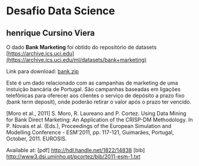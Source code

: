 # Desafio Data Science

## henrique Cursino Viera

O dado **Bank Marketing** foi obtido do repositório de datasets [https://archive.ics.uci.edu](https://archive.ics.uci.edu/ml/datasets/bank+marketing)

Link para download:
[bank.zip](https://archive.ics.uci.edu/ml/machine-learning-databases/00222/bank.zip) 

Este é um dado relacionado com as campanhas de marketing de uma instuição bancária de Portugal. São campanhas baseadas em ligações telefônicas para oferecer aos clientes o serviço de depósito a prazo fixo (bank term deposit), onde poderão retirar o valor após o prazo ter vencido.

[Moro et al., 2011] S. Moro, R. Laureano and P. Cortez. Using Data Mining for Bank Direct Marketing: An Application of the CRISP-DM Methodology. 
  In P. Novais et al. (Eds.), Proceedings of the European Simulation and Modelling Conference - ESM'2011, pp. 117-121, Guimarães, Portugal, October, 2011. EUROSIS.

  Available at: [pdf] http://hdl.handle.net/1822/14838
                [bib] http://www3.dsi.uminho.pt/pcortez/bib/2011-esm-1.txt

